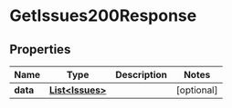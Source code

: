 

# GetIssues200Response


## Properties

| Name | Type | Description | Notes |
|------------ | ------------- | ------------- | -------------|
|**data** | [**List&lt;Issues&gt;**](Issues.md) |  |  [optional] |



